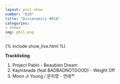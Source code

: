 ```yaml
---
layout: post-show
number: "018"
title: "Disconomics #018"
categories:
- shows
img: phil.png
---
```


{% include show_live.html %}

**Tracklisting**

1. Project Pablo - Beaubien Dream
1. Kaytranada (feat BADBADNOTGOOD) - Weight Off
1. Moon Ji Young / 문지영 - 연애ᄌ
